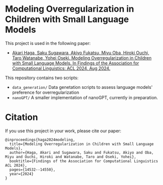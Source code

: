 # Modeling Overregularization in Children with Small Language Models

This project is used in the following paper:

- [Akari Haga, Saku Sugawara, Akiyo Fukatsu, Miyu Oba, Hiroki Ouchi, Taro Watanabe, Yohei Oseki. Modeling Overregularization in Children with Small Language Models. In Findings of the Association for Computational Linguistics: ACL 2024, Aug 2024.](https://aclanthology.org/2024.findings-acl.865/)

This repository contains two scripts:
- `data_generation/`
Data genetation scripts to assess language models' preference for overregularization
- `nanoGPT/`
A smaller implementation of nanoGPT, currently in preparation.

# Citation
If you use this project in your work, please cite our paper:
```
@inproceedings{haga2024modeling,
  title={Modeling Overregularization in Children with Small Language Models},
  author={Haga, Akari and Sugawara, Saku and Fukatsu, Akiyo and Oba, Miyu and Ouchi, Hiroki and Watanabe, Taro and Oseki, Yohei},
  booktitle={Findings of the Association for Computational Linguistics ACL 2024},
  pages={14532--14550},
  year={2024}
}
```
